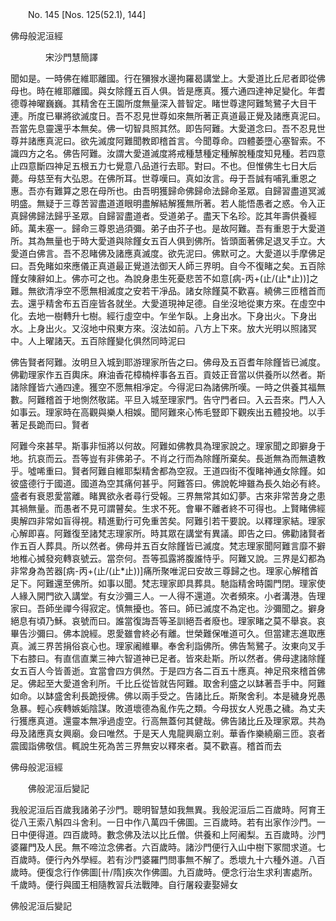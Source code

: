 ﻿　　No. 145 [Nos. 125(52.1), 144]

佛母般泥洹經

　　　　宋沙門慧簡譯


聞如是。一時佛在維耶離國。行在獼猴水邊拘羅曷講堂上。大愛道比丘尼者即從佛母也。時在維耶離國。與女除饉五百人俱。皆是應真。獲六通四達神足變化。年耆德尊神曜巍巍。其精舍在王園所度無量深入普智定。睹世尊逮阿難鹙鷺子大目干連。所度已畢將欲滅度日。吾不忍見世尊如來無所著正真道最正覺及諸應真泥曰。吾當先息靈還乎本無矣。佛一切智具照其然。即告阿難。大愛道念曰。吾不忍見世尊并諸應真泥曰。欲先滅度阿難聞教即稽首言。今聞尊命。四體萎墮心塞智索。不識四方之名。佛告阿難。汝謂大愛道滅度將戒種慧種定種解脫種度知見種。若四意止四意斷四神足五根五力七覺意八品道行去耶。對曰。不也。但惟佛生七日大后薨。母慈至有大弘恩。在佛所耳。世尊嘆曰。真如汝言。母于吾誠有哺乳重恩之惠。吾亦有難算之恩在母所也。由吾明獲歸命佛歸命法歸命圣眾。自歸習盡道冥滅明盛。無疑于三尊苦習盡道道眼明盡解結解獲無所著。若人能悟愚者之惑。令入正真歸佛歸法歸乎圣眾。自歸習盡道者。受道弟子。盡天下名珍。訖其年壽供養經師。萬未塞一。歸命三尊恩過須彌。弟子由芥子也。是故阿難。吾有重恩于大愛道所。其為無量也于時大愛道與除饉女五百人俱到佛所。皆頭面著佛足退叉手立。大愛道白佛言。吾不忍睹佛及諸應真滅度。欲先泥曰。佛默可之。大愛道以手摩佛足曰。吾免睹如來應儀正真道最正覺道法御天人師三界明。自今不復睹之矣。五百除饉女陳辭如上。佛亦可之也。為說身患生死憂悲苦不如意[病-丙+(止/(止*止))]之難。無欲清凈空不愿無相滅度之安若干凈品。諸女除饉莫不歡喜。繞佛三匝稽首而去。還乎精舍布五百座皆各就坐。大愛道現神足德。自坐沒地從東方來。在虛空中化。去地一樹轉升七樹。經行虛空中。乍坐乍臥。上身出水。下身出火。下身出水。上身出火。又沒地中飛東方來。沒法如前。八方上下來。放大光明以照諸冥中。人上曜諸天。五百除饉變化俱然同時泥曰

佛告賢者阿難。汝明旦入城到耶游理家所告之曰。佛母及五百耆年除饉皆已滅度。佛勸理家作五百輿床。麻油香花樟楠梓事各五百。貢妓正音當以供養所以然者。斯諸除饉皆六通四達。獲空不愿無相凈定。今得泥曰為諸佛所嘆。一時之供養其福無數。阿難稽首于地惻然敬諾。平旦入城至理家門。告守門者曰。入云吾來。門人入如事云。理家時在高觀與樂人相娛。聞阿難來心怖毛豎即下觀疾出五體投地。以手著足長跪而曰。賢者

阿難今來甚早。斯事非恒將以何故。阿難如佛教具為理家說之。理家聞之即擗身于地。抗哀而云。吾等豈有非佛弟子。不肖之行而為除饉所棄矣。長逝無為而無遺教乎。噓唏重曰。賢者阿難自維耶梨精舍都為空寂。王道四街不復睹神通女除饉。如彼盛德行于國道。國道為空其痛何甚乎。阿難答曰。佛說乾坤雖為長久始必有終。盛者有衰恩愛當離。睹異欲永者尋行受報。三界無常其如幻夢。古來非常苦身之患其禍無量。而愚者不見可謂瞽矣。生求不死。會畢不離者終不可得也。上賢睹佛經奧解四非常如盲得視。精進勤行可免重苦矣。阿難引若干要說。以釋理家結。理家心解即喜。阿難復至諸梵志理家所。時其眾在講堂有異議。即告之曰。佛勸諸賢者作五百人葬具。所以然者。佛母并五百女除饉皆已滅度。梵志理家聞阿難言靡不擗地椎心搣發宛轉哀號云。當奈何。吾等孤露將腹誰恃乎。阿難又說。三界是幻都為非常身為苦器[病-丙+(止/(止*止))]痛所聚唯泥曰安故三尊歸之也。理家心解稽首足下。阿難還至佛所。如事以聞。梵志理家即具葬具。馳詣精舍時園門閉。理家使人緣入開門欲入講堂。有女沙彌三人。一人得不還道。次者頻來。小者溝港。告理家曰。吾師坐禪今得寂定。慎無擾也。答曰。師已滅度不為定也。沙彌聞之。擗身絕息有頃乃穌。哀號而曰。誰當復誨吾等圣訓絕吾者廢也。理家睹之莫不舉哀。哀畢告沙彌曰。佛本說經。恩愛雖會終必有離。世榮難保唯道可久。但當建志進取應真。滅三界苦捐俗哀心也。理家阇維畢。奉舍利詣佛所。佛告鹙鷺子。汝東向叉手下右膝曰。有直信直業三神六智道神已足者。皆來赴斯。所以然者。佛母逮諸除饉女五百人今皆善逝。宜當會四方俱然。于是四方各二百五十應真。神足飛來稽首佛足。佛起至大愛道舍利所。千比丘從皆就告阿難。取舍利盛之以缽著吾手中。阿難如命。以缽盛舍利長跪授佛。佛以兩手受之。告諸比丘。斯聚舍利。本是穢身兇愚急暴。輕心疾轉嫉姤陰謀。敗道壞德為亂作先之類。今母拔女人兇愚之穢。為丈夫行獲應真道。還靈本無凈過虛空。行高無蓋何其健哉。佛告諸比丘及理家眾。共為母及諸應真女興廟。僉曰唯然。于是天人鬼龍興廟立剎。華香作樂繞廟三匝。哀者震國詣佛敬信。輒說生死為苦三界無安以釋來者。莫不歡喜。稽首而去

佛母般泥洹經

　　佛般泥洹后變記

我般泥洹后百歲我諸弟子沙門。聰明智慧如我無異。我般泥洹后二百歲時。阿育王從八王索八斛四斗舍利。一日中作八萬四千佛圖。三百歲時。若有出家作沙門。一日中便得道。四百歲時。數念佛及法以比丘僧。供養和上阿阇梨。五百歲時。沙門婆羅門及人民。無不啼泣念佛者。六百歲時。諸沙門便行入山中樹下冢間求道。七百歲時。便行內外學經。若有沙門婆羅門問事無不解了。悉壞九十六種外道。八百歲時。便復念行作佛圖[卄/隋]疾次作佛圖。九百歲時。便念行治生求利害處所。千歲時。便行與國王相隨教習兵法戰陣。自行屠殺妻娶婦女

佛般泥洹后變記

